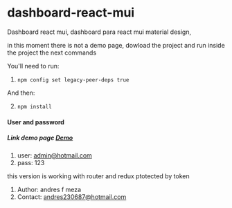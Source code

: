 # dashboard-react-mui
Dashboard react mui, dashboard para react mui material design, 


in this moment there is not a demo page, dowload the project and run inside the project the next commands

You'll need to run:

1. `npm config set legacy-peer-deps true`

And then:

2. `npm install`


#### User and password 


##### Link demo page [Demo]((https://dashboard-react-mui.000webhostapp.com/))


1. user: admin@hotmail.com
2. pass: 123

this version is working with router and redux  ptotected by token 


1. Author: andres f meza
2. Contact: andres230687@hotmail.com

